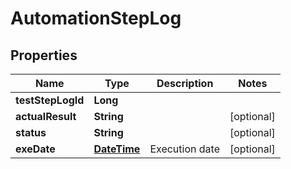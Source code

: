 
# AutomationStepLog

## Properties
Name | Type | Description | Notes
------------ | ------------- | ------------- | -------------
**testStepLogId** | **Long** |  | 
**actualResult** | **String** |  |  [optional]
**status** | **String** |  |  [optional]
**exeDate** | [**DateTime**](DateTime.md) | Execution date |  [optional]



